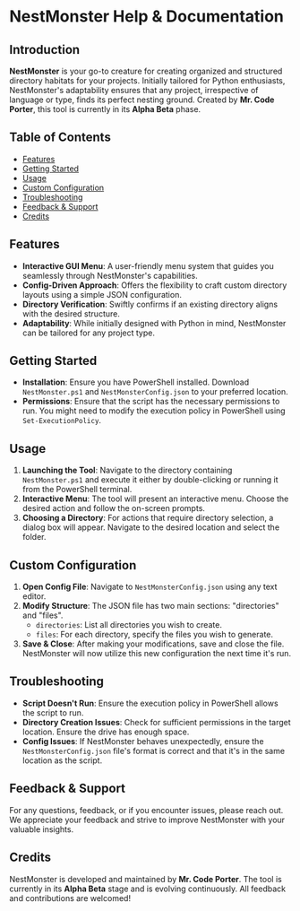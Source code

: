 # NestMonster Help & Documentation

## Introduction

**NestMonster** is your go-to creature for creating organized and structured directory habitats for your projects. Initially tailored for Python enthusiasts, NestMonster's adaptability ensures that any project, irrespective of language or type, finds its perfect nesting ground. Created by **Mr. Code Porter**, this tool is currently in its **Alpha Beta** phase.

## Table of Contents

- [Features](#features)
- [Getting Started](#getting-started)
- [Usage](#usage)
- [Custom Configuration](#custom-configuration)
- [Troubleshooting](#troubleshooting)
- [Feedback & Support](#feedback--support)
- [Credits](#credits)

## Features

- **Interactive GUI Menu**: A user-friendly menu system that guides you seamlessly through NestMonster's capabilities.
- **Config-Driven Approach**: Offers the flexibility to craft custom directory layouts using a simple JSON configuration.
- **Directory Verification**: Swiftly confirms if an existing directory aligns with the desired structure.
- **Adaptability**: While initially designed with Python in mind, NestMonster can be tailored for any project type.

## Getting Started

- **Installation**: Ensure you have PowerShell installed. Download `NestMonster.ps1` and `NestMonsterConfig.json` to your preferred location.
- **Permissions**: Ensure that the script has the necessary permissions to run. You might need to modify the execution policy in PowerShell using `Set-ExecutionPolicy`.

## Usage

1. **Launching the Tool**: Navigate to the directory containing `NestMonster.ps1` and execute it either by double-clicking or running it from the PowerShell terminal.
2. **Interactive Menu**: The tool will present an interactive menu. Choose the desired action and follow the on-screen prompts.
3. **Choosing a Directory**: For actions that require directory selection, a dialog box will appear. Navigate to the desired location and select the folder.

## Custom Configuration

1. **Open Config File**: Navigate to `NestMonsterConfig.json` using any text editor.
2. **Modify Structure**: The JSON file has two main sections: "directories" and "files".
   - `directories`: List all directories you wish to create.
   - `files`: For each directory, specify the files you wish to generate.
3. **Save & Close**: After making your modifications, save and close the file. NestMonster will now utilize this new configuration the next time it's run.

## Troubleshooting

- **Script Doesn't Run**: Ensure the execution policy in PowerShell allows the script to run.
- **Directory Creation Issues**: Check for sufficient permissions in the target location. Ensure the drive has enough space.
- **Config Issues**: If NestMonster behaves unexpectedly, ensure the `NestMonsterConfig.json` file's format is correct and that it's in the same location as the script.

## Feedback & Support

For any questions, feedback, or if you encounter issues, please reach out. We appreciate your feedback and strive to improve NestMonster with your valuable insights.

## Credits

NestMonster is developed and maintained by **Mr. Code Porter**. The tool is currently in its **Alpha Beta** stage and is evolving continuously. All feedback and contributions are welcomed!

